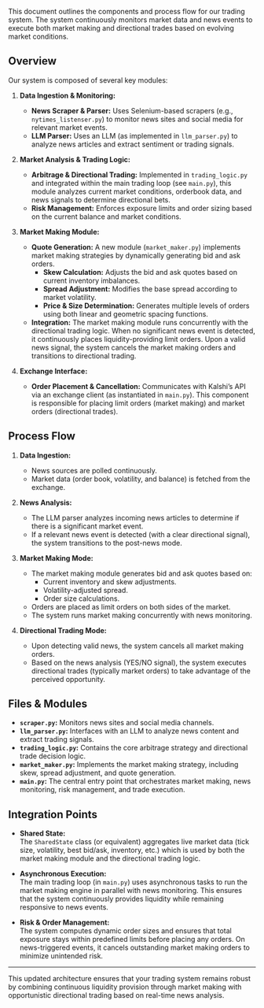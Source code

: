 This document outlines the components and process flow for our trading system. The system continuously monitors market data and news events to execute both market making and directional trades based on evolving market conditions.

## Overview

Our system is composed of several key modules:

1. **Data Ingestion & Monitoring:**  
   - **News Scraper & Parser:** Uses Selenium-based scrapers (e.g., `nytimes_listenser.py`) to monitor news sites and social media for relevant market events.  
   - **LLM Parser:** Uses an LLM (as implemented in `llm_parser.py`) to analyze news articles and extract sentiment or trading signals.

2. **Market Analysis & Trading Logic:**  
   - **Arbitrage & Directional Trading:** Implemented in `trading_logic.py` and integrated within the main trading loop (see `main.py`), this module analyzes current market conditions, orderbook data, and news signals to determine directional bets.
   - **Risk Management:** Enforces exposure limits and order sizing based on the current balance and market conditions.

3. **Market Making Module:**  
   - **Quote Generation:** A new module (`market_maker.py`) implements market making strategies by dynamically generating bid and ask orders.  
     - **Skew Calculation:** Adjusts the bid and ask quotes based on current inventory imbalances.
     - **Spread Adjustment:** Modifies the base spread according to market volatility.
     - **Price & Size Determination:** Generates multiple levels of orders using both linear and geometric spacing functions.
   - **Integration:** The market making module runs concurrently with the directional trading logic. When no significant news event is detected, it continuously places liquidity-providing limit orders. Upon a valid news signal, the system cancels the market making orders and transitions to directional trading.

4. **Exchange Interface:**  
   - **Order Placement & Cancellation:** Communicates with Kalshi’s API via an exchange client (as instantiated in `main.py`). This component is responsible for placing limit orders (market making) and market orders (directional trades).

## Process Flow

1. **Data Ingestion:**  
   - News sources are polled continuously.
   - Market data (order book, volatility, and balance) is fetched from the exchange.

2. **News Analysis:**  
   - The LLM parser analyzes incoming news articles to determine if there is a significant market event.
   - If a relevant news event is detected (with a clear directional signal), the system transitions to the post-news mode.

3. **Market Making Mode:**  
   - The market making module generates bid and ask quotes based on:
     - Current inventory and skew adjustments.
     - Volatility-adjusted spread.
     - Order size calculations.
   - Orders are placed as limit orders on both sides of the market.
   - The system runs market making concurrently with news monitoring.

4. **Directional Trading Mode:**  
   - Upon detecting valid news, the system cancels all market making orders.
   - Based on the news analysis (YES/NO signal), the system executes directional trades (typically market orders) to take advantage of the perceived opportunity.

## Files & Modules

- **`scraper.py`:** Monitors news sites and social media channels.
- **`llm_parser.py`:** Interfaces with an LLM to analyze news content and extract trading signals.
- **`trading_logic.py`:** Contains the core arbitrage strategy and directional trade decision logic.
- **`market_maker.py`:** Implements the market making strategy, including skew, spread adjustment, and quote generation.
- **`main.py`:** The central entry point that orchestrates market making, news monitoring, risk management, and trade execution.

## Integration Points

- **Shared State:**  
  The `SharedState` class (or equivalent) aggregates live market data (tick size, volatility, best bid/ask, inventory, etc.) which is used by both the market making module and the directional trading logic.

- **Asynchronous Execution:**  
  The main trading loop (in `main.py`) uses asynchronous tasks to run the market making engine in parallel with news monitoring. This ensures that the system continuously provides liquidity while remaining responsive to news events.

- **Risk & Order Management:**  
  The system computes dynamic order sizes and ensures that total exposure stays within predefined limits before placing any orders. On news-triggered events, it cancels outstanding market making orders to minimize unintended risk.

---

This updated architecture ensures that your trading system remains robust by combining continuous liquidity provision through market making with opportunistic directional trading based on real-time news analysis.
